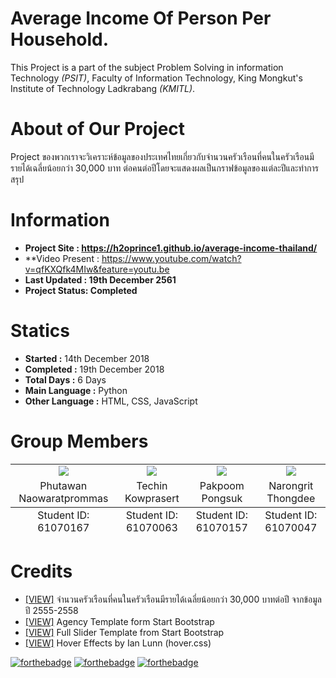 
# Average Income Of Person Per Household.
This Project is a part of the subject Problem Solving in information Technology *(PSIT)*, Faculty of Information Technology,
King Mongkut's Institute of Technology Ladkrabang *(KMITL)*.

# About of Our Project
Project ของพวกเราจะวิเคราะห์ข้อมูลของประเทศไทยเกี่ยวกับจำนวนครัวเรือนที่คนในครัวเรือนมีรายได้เฉลี่ยน้อยกว่า 30,000 บาท ต่อคนต่อปีโดยจะแสดงผลเป็นกราฟข้อมูลของแต่ละปีและทำการสรุป

# Information
* **Project Site : https://h2oprince1.github.io/average-income-thailand/**
* **Video Present : https://www.youtube.com/watch?v=qfKXQfk4MIw&feature=youtu.be
* **Last Updated : 19th December 2561**
* **Project Status: Completed**

# Statics 
* **Started :** 14th December 2018
* **Completed :** 19th December 2018
* **Total Days :** 6 Days
* **Main Language :** Python
* **Other Language :** HTML, CSS, JavaScript

# Group Members
<table>
	<tr align="center">
		<td><a href="https://github.com/PhutawanITF61" target="_blank"><img src="Member Profile/tawan.png"></a></td>
		<td><a href="https://github.com/61070063" target="_blank"><img src="Member Profile/tom.png"></a></td>
		<td><a href="https://github.com/h2oprince1" target="_blank"><img src="Member Profile/fluke.png"></a></td>
		<td><a href="https://github.com/itluciano" target="_blank"><img src="Member Profile/jack.png"></a></td>
	</tr>
	<tr align="center">
		<td>Phutawan Naowaratprommas</td>
		<td>Techin Kowprasert</td>
		<td>Pakpoom Pongsuk</td>
		<td>Narongrit Thongdee</td>
	</tr>
	<tfoot align="center">
		<td>Student ID: 61070167</td>
		<td>Student ID: 61070063</td>
		<td>Student ID: 61070157</td>
		<td>Student ID: 61070047</td>
	</tfoot>
</table>

# Credits
* [[VIEW]](https://data.go.th/DatasetDetail.aspx?id=0d929453-42e0-4c8c-bac2-5a73e53fde65) จำนวนครัวเรือนที่คนในครัวเรือนมีรายได้เฉลี่ยน้อยกว่า 30,000 บาทต่อปี จากข้อมูลปี 2555-2558
* [[VIEW]](https://startbootstrap.com/template-overviews/agency/) Agency Template form Start Bootstrap
* [[VIEW]](https://startbootstrap.com/template-overviews/full-slider/) Full Slider Template from Start Bootstrap
* [[VIEW]](http://ianlunn.github.io/Hover/) Hover Effects by Ian Lunn (hover.css)



[![forthebadge](https://forthebadge.com/images/badges/made-with-python.svg)](https://www.python.org)
[![forthebadge](https://forthebadge.com/images/badges/built-by-developers.svg)](https://forthebadge.com)
[![forthebadge](https://forthebadge.com/images/badges/built-with-love.svg)](https://forthebadge.com)

